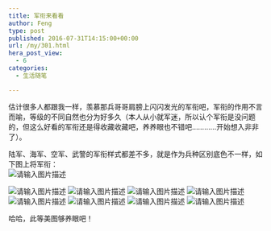 ```yaml
---
title: 军衔来看看
author: Feng
type: post
published: 2016-07-31T14:15:00+00:00
url: /my/301.html
hera_post_view:
  - 6
categories:
  - 生活随笔

---
```

估计很多人都跟我一样，羡慕那兵哥哥肩膀上闪闪发光的军衔吧，军衔的作用不言而喻，等级的不同自然也分为好多久（本人从小就军迷，所以认个军衔是没问题的，但这么好看的军衔还是得收藏收藏吧，养养眼也不错吧…………开始想入非非了）。

陆军、海军、空军、武警的军衔样式都差不多，就是作为兵种区别底色不一样，如下图上将军衔：  
<img decoding="async" src="https://cdn.uu126.cn/wp-content/uploads/2016/07/jx0.jpg" alt="请输入图片描述" title="请输入图片描述" /> 

<img decoding="async" src="https://cdn.uu126.cn/wp-content/uploads/2016/07/jx1.jpg" alt="请输入图片描述" title="请输入图片描述" />  
<img decoding="async" src="https://cdn.uu126.cn/wp-content/uploads/2016/07/jx2.jpg" alt="请输入图片描述" title="请输入图片描述" />  
<img decoding="async" src="https://cdn.uu126.cn/wp-content/uploads/2016/07/jx3.jpg" alt="请输入图片描述" title="请输入图片描述" />  
<img decoding="async" src="https://cdn.uu126.cn/wp-content/uploads/2016/07/jx4.jpg" alt="请输入图片描述" title="请输入图片描述" />  
<img decoding="async" src="https://cdn.uu126.cn/wp-content/uploads/2016/07/jx5.jpg" alt="请输入图片描述" title="请输入图片描述" />  
<img decoding="async" src="https://cdn.uu126.cn/wp-content/uploads/2016/07/jx6.jpg" alt="请输入图片描述" title="请输入图片描述" />  
<img decoding="async" src="https://cdn.uu126.cn/wp-content/uploads/2016/07/jx7.jpg" alt="请输入图片描述" title="请输入图片描述" />  
<img decoding="async" src="https://cdn.uu126.cn/wp-content/uploads/2016/07/jx8.jpg" alt="请输入图片描述" title="请输入图片描述" /> 

哈哈，此等美图够养眼吧！